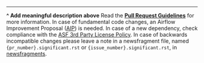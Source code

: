 <!--
 Licensed to the Apache Software Foundation (ASF) under one
 or more contributor license agreements.  See the NOTICE file
 distributed with this work for additional information
 regarding copyright ownership.  The ASF licenses this file
 to you under the Apache License, Version 2.0 (the
 "License"); you may not use this file except in compliance
 with the License.  You may obtain a copy of the License at

   http://www.apache.org/licenses/LICENSE-2.0

 Unless required by applicable law or agreed to in writing,
 software distributed under the License is distributed on an
 "AS IS" BASIS, WITHOUT WARRANTIES OR CONDITIONS OF ANY
 KIND, either express or implied.  See the License for the
 specific language governing permissions and limitations
 under the License.
 -->

<!--
Thank you for contributing! Please make sure that your code changes
are covered with tests. And in case of new features or big changes
remember to adjust the documentation.

Feel free to ping committers for the review!

In case of an existing issue, reference it using one of the following:

closes: #ISSUE
related: #ISSUE

How to write a good git commit message:
http://chris.beams.io/posts/git-commit/
-->



<!-- Please keep an empty line above the dashes. -->
---
**^ Add meaningful description above**
Read the **[Pull Request Guidelines](https://github.com/apache/airflow/blob/main/contributing-docs/05_pull_requests.rst#pull-request-guidelines)** for more information.
In case of fundamental code changes, an Airflow Improvement Proposal ([AIP](https://cwiki.apache.org/confluence/display/AIRFLOW/Airflow+Improvement+Proposals)) is needed.
In case of a new dependency, check compliance with the [ASF 3rd Party License Policy](https://www.apache.org/legal/resolved.html#category-x).
In case of backwards incompatible changes please leave a note in a newsfragment file, named `{pr_number}.significant.rst` or `{issue_number}.significant.rst`, in [newsfragments](https://github.com/apache/airflow/tree/main/newsfragments).
